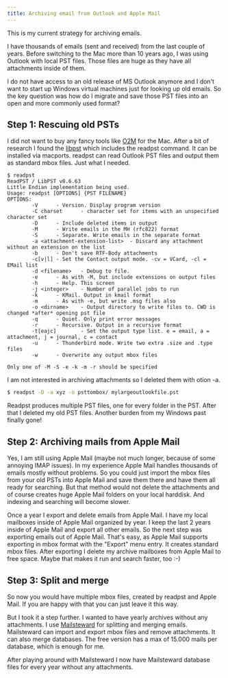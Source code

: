 ```yaml
---
title: Archiving email from Outlook and Apple Mail
---
```


This is my current strategy for archiving emails.

I have thousands of emails (sent and received) from the last couple of years. Before switching to the Mac more than 10 years ago, I was using Outlook with local PST files. Those files are huge as they have all attachments inside of them.

I do not have access to an old release of MS Outlook anymore and I don't want to start up Windows virtual machines just for looking up old emails. So the key question was how do I migrate and save those PST files into an open and more commonly used format?

## Step 1: Rescuing old PSTs

I did not want to buy any fancy tools like [O2M](https://www.littlemachines.com) for the Mac. After a bit of research I found the [libpst](http://www.five-ten-sg.com/libpst/) which includes the readpst command. It can be installed via macports. readpst can read Outlook PST files and output them as standard mbox files. Just what I needed.

```
$ readpst
ReadPST / LibPST v0.6.63
Little Endian implementation being used.
Usage: readpst [OPTIONS] {PST FILENAME}
OPTIONS:
        -V      - Version. Display program version
        -C charset      - character set for items with an unspecified character set
        -D      - Include deleted items in output
        -M      - Write emails in the MH (rfc822) format
        -S      - Separate. Write emails in the separate format
        -a <attachment-extension-list>  - Discard any attachment without an extension on the list
        -b      - Don't save RTF-Body attachments
        -c[v|l] - Set the Contact output mode. -cv = VCard, -cl = EMail list
        -d <filename>   - Debug to file.
        -e      - As with -M, but include extensions on output files
        -h      - Help. This screen
        -j <integer>    - Number of parallel jobs to run
        -k      - KMail. Output in kmail format
        -m      - As with -e, but write .msg files also
        -o <dirname>    - Output directory to write files to. CWD is changed *after* opening pst file
        -q      - Quiet. Only print error messages
        -r      - Recursive. Output in a recursive format
        -t[eajc]        - Set the output type list. e = email, a = attachment, j = journal, c = contact
        -u      - Thunderbird mode. Write two extra .size and .type files
        -w      - Overwrite any output mbox files

Only one of -M -S -e -k -m -r should be specified
```

I am not interested in archiving attachments so I deleted them with otion -a.

```bash
$ readpst -D -a xyz -o psttombox/ mylargeoutlookfile.pst
```

Readpst produces multiple PST files, one for every folder in the PST.
After that I deleted my old PST files. Another burden from my Windows past finally gone!

## Step 2: Archiving mails from Apple Mail

Yes, I am still using Apple Mail (maybe not much longer, because of some annoying IMAP issues). In my experience Apple Mail handles thousands of emails mostly without problems. So you could just import the mbox files from your old PSTs into Apple Mail and save them there and have them all ready for searching. But that method would not delete the attachments and of course creates huge Apple Mail folders on your local harddisk. And indexing and searching will become slower.

Once a year I export and delete emails from Apple Mail. I have my local mailboxes inside of Apple Mail organized by year. I keep the last 2 years inside of Apple Mail and export all other emails. So the next step was exporting emails out of Apple Mail. That's easy, as Apple Mail supports exporting in mbox format with the "Export" menu entry. It creates standard mbox files. After exporting I delete my archive mailboxes from Apple Mail to free space. Maybe that makes it run and search faster, too :-)

## Step 3: Split and merge

So now you would have multiple mbox files, created by readpst and Apple Mail. If you are happy with that you can just leave it this way.

But I took it a step further. I wanted to have yearly archives without any attachments.
I use [Mailsteward](http://www.mailsteward.com) for splitting and merging emails. Mailsteward can import and export mbox files and remove attachments. It can also merge databases. The free version has a max of 15.000 mails per database, which is enough for me.

After playing around with Mailsteward I now have Mailsteward database files for every year without any attachments.
